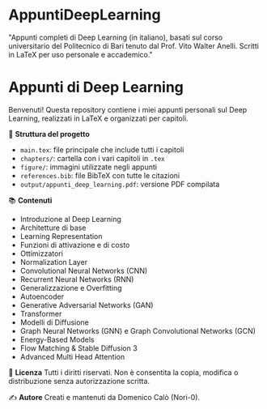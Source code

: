 # AppuntiDeepLearning
"Appunti completi di Deep Learning (in italiano), basati sul corso universitario del Politecnico di Bari tenuto dal Prof. Vito Walter Anelli. Scritti in LaTeX per uso personale e accademico."
# Appunti di Deep Learning

Benvenuti! Questa repository contiene i miei appunti personali sul Deep Learning, realizzati in LaTeX e organizzati per capitoli.

📁 **Struttura del progetto**
- `main.tex`: file principale che include tutti i capitoli
- `chapters/`: cartella con i vari capitoli in `.tex`
- `figure/`: immagini utilizzate negli appunti
- `references.bib`: file BibTeX con tutte le citazioni
- `output/appunti_deep_learning.pdf`: versione PDF compilata

📚 **Contenuti**
- Introduzione al Deep Learning
- Architetture di base
- Learning Representation
- Funzioni di attivazione e di costo
- Ottimizzatori
- Normalization Layer
- Convolutional Neural Networks (CNN)
- Recurrent Neural Networks (RNN)
- Generalizzazione e Overfitting
- Autoencoder
- Generative Adversarial Networks (GAN)
- Transformer
- Modelli di Diffusione
- Graph Neural Networks (GNN) e Graph Convolutional Networks (GCN)
- Energy-Based Models
- Flow Matching & Stable Diffusion 3
- Advanced Multi Head Attention

📜 **Licenza**
Tutti i diritti riservati. Non è consentita la copia, modifica o distribuzione senza autorizzazione scritta.

✍️ **Autore**
Creati e mantenuti da Domenico Calò (Nori-0).

